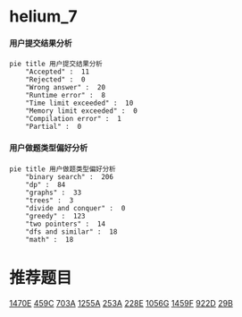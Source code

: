# helium_7

<!-- tabs:start -->



#### **用户提交结果分析**

```mermaid
pie title 用户提交结果分析
    "Accepted" :  11
    "Rejected" :  0
    "Wrong answer" :  20
    "Runtime error" :  8
    "Time limit exceeded" :  10
    "Memory limit exceeded" :  0
    "Compilation error" :  1
    "Partial" :  0
```

#### **用户做题类型偏好分析**

```mermaid
pie title 用户做题类型偏好分析
    "binary search" :  206
    "dp" :  84
    "graphs" :  33
    "trees" :  3
    "divide and conquer" :  0
    "greedy" :  123
    "two pointers" :  14
    "dfs and similar" :  18
    "math" :  18
```



<!-- tabs:end -->
# 推荐题目
[1470E](https://codeforces.com/contest/1470/problem/E)
[459C](https://codeforces.com/contest/459/problem/C)
[703A](https://codeforces.com/contest/703/problem/A)
[1255A](https://codeforces.com/contest/1255/problem/A)
[253A](https://codeforces.com/contest/253/problem/A)
[228E](https://codeforces.com/contest/228/problem/E)
[1056G](https://codeforces.com/contest/1056/problem/G)
[1459F](https://codeforces.com/contest/1459/problem/F)
[922D](https://codeforces.com/contest/922/problem/D)
[29B](https://codeforces.com/contest/29/problem/B)

